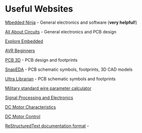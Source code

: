 # Useful Websites

[Mbedded Ninja](http://blog.mbedded.ninja) - General electronics and software (**very helpful!**)

[All About Circuits](https://www.allaboutcircuits.com) - General electronics and PCB design

[Explore Embedded](https://www.exploreembedded.com)

[AVR Beginners](http://www.avrbeginners.net)

[PCB 3D](http://www.pcb-3d.com/tutorials/) - PCB design and footprints

[SnapEDA](https://www.snapeda.com) - PCB schematic symbols, footprints, 3D CAD models

[Ultra Librarian](https://www.ultralibrarian.com) - PCB schematic symbols and footprints

[Military standard wire parameter calculator](http://circuitcalculator.com/wordpress/wp-content/uploads/2007/12/mil_std_975_wire.htm)

[Signal Processing and Electronics](http://www.onmyphd.com)

[DC Motor Characteristics](http://lancet.mit.edu/motors/motors3.html)

[DC Motor Control](https://forum.arduino.cc/index.php?topic=452082.0)

[ReStructuredText documentation format](http://docutils.sourceforge.net/docs/user/rst/quickstart.html) -
